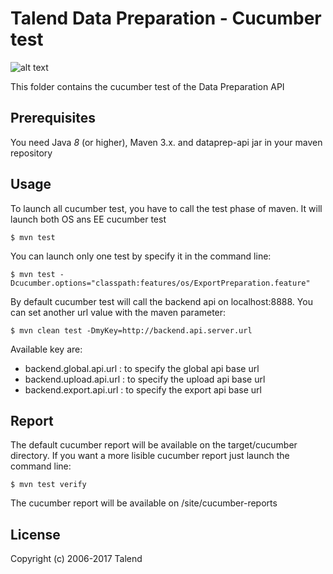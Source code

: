 # Talend Data Preparation - Cucumber test
![alt text](https://www.talend.com/wp-content/uploads/2016/07/talend-logo.png "Talend")

This folder contains the cucumber test of the Data Preparation API

## Prerequisites

You need Java *8* (or higher), Maven 3.x. and dataprep-api jar in your maven repository

## Usage
To launch all cucumber test, you have to call the test phase of maven. It will launch both OS ans EE cucumber test
```
$ mvn test
```
You can launch only one test by specify it in the command line:
```
$ mvn test -Dcucumber.options="classpath:features/os/ExportPreparation.feature"
```
By default cucumber test will call the backend api on localhost:8888. You can set another url value with the maven parameter:
```
$ mvn clean test -DmyKey=http://backend.api.server.url
```

Available key are:

* backend.global.api.url : to specify the global api base url
* backend.upload.api.url : to specify the upload api base url
* backend.export.api.url : to specify the export api base url

## Report

The default cucumber report will be available on the target/cucumber directory. If you want a more lisible cucumber report just launch the command line:

```
$ mvn test verify
```

The cucumber report will be available on /site/cucumber-reports

## License

Copyright (c) 2006-2017 Talend
